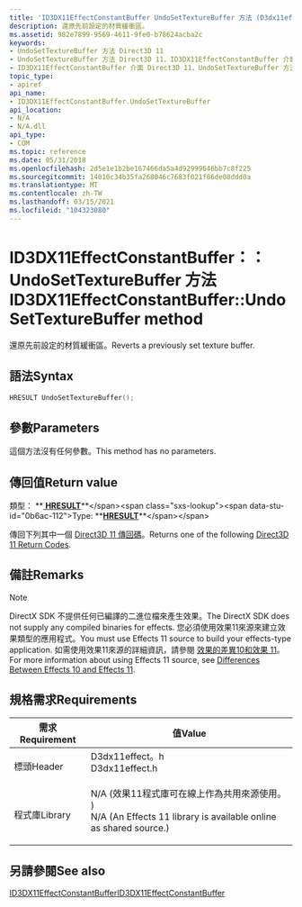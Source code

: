 ```yaml
---
title: 'ID3DX11EffectConstantBuffer UndoSetTextureBuffer 方法 (D3dx11effect .h) '
description: 還原先前設定的材質緩衝區。
ms.assetid: 982e7899-9569-4611-9fe0-b78624acba2c
keywords:
- UndoSetTextureBuffer 方法 Direct3D 11
- UndoSetTextureBuffer 方法 Direct3D 11，ID3DX11EffectConstantBuffer 介面
- ID3DX11EffectConstantBuffer 介面 Direct3D 11，UndoSetTextureBuffer 方法
topic_type:
- apiref
api_name:
- ID3DX11EffectConstantBuffer.UndoSetTextureBuffer
api_location:
- N/A
- N/A.dll
api_type:
- COM
ms.topic: reference
ms.date: 05/31/2018
ms.openlocfilehash: 2d5e1e1b2be167466da5a4d92999646bb7c8f225
ms.sourcegitcommit: 14010c34b35fa268046c7683f021f86de08ddd0a
ms.translationtype: MT
ms.contentlocale: zh-TW
ms.lasthandoff: 03/15/2021
ms.locfileid: "104323080"
---
```

# <a name="id3dx11effectconstantbufferundosettexturebuffer-method"></a><span data-ttu-id="0b6ac-106">ID3DX11EffectConstantBuffer：： UndoSetTextureBuffer 方法</span><span class="sxs-lookup"><span data-stu-id="0b6ac-106">ID3DX11EffectConstantBuffer::UndoSetTextureBuffer method</span></span>

<span data-ttu-id="0b6ac-107">還原先前設定的材質緩衝區。</span><span class="sxs-lookup"><span data-stu-id="0b6ac-107">Reverts a previously set texture buffer.</span></span>

## <a name="syntax"></a><span data-ttu-id="0b6ac-108">語法</span><span class="sxs-lookup"><span data-stu-id="0b6ac-108">Syntax</span></span>


```C++
HRESULT UndoSetTextureBuffer();
```



## <a name="parameters"></a><span data-ttu-id="0b6ac-109">參數</span><span class="sxs-lookup"><span data-stu-id="0b6ac-109">Parameters</span></span>

<span data-ttu-id="0b6ac-110">這個方法沒有任何參數。</span><span class="sxs-lookup"><span data-stu-id="0b6ac-110">This method has no parameters.</span></span>

## <a name="return-value"></a><span data-ttu-id="0b6ac-111">傳回值</span><span class="sxs-lookup"><span data-stu-id="0b6ac-111">Return value</span></span>

<span data-ttu-id="0b6ac-112">類型： **[ **HRESULT**](https://msdn.microsoft.com/library/Bb401631(v=MSDN.10).aspx)**</span><span class="sxs-lookup"><span data-stu-id="0b6ac-112">Type: **[**HRESULT**](https://msdn.microsoft.com/library/Bb401631(v=MSDN.10).aspx)**</span></span>

<span data-ttu-id="0b6ac-113">傳回下列其中一個 [Direct3D 11 傳回碼](d3d11-graphics-reference-returnvalues.md)。</span><span class="sxs-lookup"><span data-stu-id="0b6ac-113">Returns one of the following [Direct3D 11 Return Codes](d3d11-graphics-reference-returnvalues.md).</span></span>

## <a name="remarks"></a><span data-ttu-id="0b6ac-114">備註</span><span class="sxs-lookup"><span data-stu-id="0b6ac-114">Remarks</span></span>

> [!Note]  
> <span data-ttu-id="0b6ac-115">DirectX SDK 不提供任何已編譯的二進位檔來產生效果。</span><span class="sxs-lookup"><span data-stu-id="0b6ac-115">The DirectX SDK does not supply any compiled binaries for effects.</span></span> <span data-ttu-id="0b6ac-116">您必須使用效果11來源來建立效果類型的應用程式。</span><span class="sxs-lookup"><span data-stu-id="0b6ac-116">You must use Effects 11 source to build your effects-type application.</span></span> <span data-ttu-id="0b6ac-117">如需使用效果11來源的詳細資訊，請參閱 [效果的差異10和效果 11](d3d11-graphics-programming-guide-effects-differences.md)。</span><span class="sxs-lookup"><span data-stu-id="0b6ac-117">For more information about using Effects 11 source, see [Differences Between Effects 10 and Effects 11](d3d11-graphics-programming-guide-effects-differences.md).</span></span>

 

## <a name="requirements"></a><span data-ttu-id="0b6ac-118">規格需求</span><span class="sxs-lookup"><span data-stu-id="0b6ac-118">Requirements</span></span>



| <span data-ttu-id="0b6ac-119">需求</span><span class="sxs-lookup"><span data-stu-id="0b6ac-119">Requirement</span></span> | <span data-ttu-id="0b6ac-120">值</span><span class="sxs-lookup"><span data-stu-id="0b6ac-120">Value</span></span> |
|--------------------|----------------------------------------------------------------------------------------------------------------------------------------------|
| <span data-ttu-id="0b6ac-121">標頭</span><span class="sxs-lookup"><span data-stu-id="0b6ac-121">Header</span></span><br/>  | <dl> <span data-ttu-id="0b6ac-122"><dt>D3dx11effect。h</dt></span><span class="sxs-lookup"><span data-stu-id="0b6ac-122"><dt>D3dx11effect.h</dt></span></span> </dl>                                                    |
| <span data-ttu-id="0b6ac-123">程式庫</span><span class="sxs-lookup"><span data-stu-id="0b6ac-123">Library</span></span><br/> | <dl> <span data-ttu-id="0b6ac-124"><dt>N/A (效果11程式庫可在線上作為共用來源使用。 ) </dt></span><span class="sxs-lookup"><span data-stu-id="0b6ac-124"><dt>N/A (An Effects 11 library is available online as shared source.)</dt></span></span> </dl> |



## <a name="see-also"></a><span data-ttu-id="0b6ac-125">另請參閱</span><span class="sxs-lookup"><span data-stu-id="0b6ac-125">See also</span></span>

<dl> <dt>

[<span data-ttu-id="0b6ac-126">ID3DX11EffectConstantBuffer</span><span class="sxs-lookup"><span data-stu-id="0b6ac-126">ID3DX11EffectConstantBuffer</span></span>](id3dx11effectconstantbuffer.md)
</dt> </dl>

 

 





